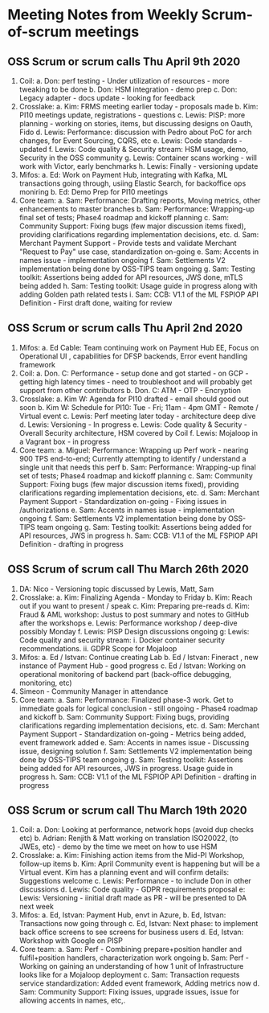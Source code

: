 # Meeting Notes from Weekly Scrum-of-scrum meetings

## OSS Scrum or scrum calls Thu **April 9th** 2020

1. Coil:
a. Don: perf testing - Under utilization of resources - more tweaking to be done
b. Don: HSM integration - demo prep
c. Don: Legacy adapter - docs update - looking for feedback
2. Crosslake:
a. Kim: FRMS meeting earlier today - proposals made
b. Kim: PI10 meetings update, registrations - questions
c. Lewis: PISP: more planning - working on stories, items, but discussing designs on Oauth, Fido
d. Lewis: Performance: discussion with Pedro about PoC for arch changes, for Event Sourcing, CQRS, etc
e. Lewis: Code standards - updated
f. Lewis: Code quality & Security stream: HSM usage, demo, Security in the OSS community
g. Lewis: Container scans working - will work with Victor, early benchmarks
h. Lewis: Finally - versioning update
3. Mifos:
a. Ed: Work on Payment Hub, integrating with Kafka, ML transactions going through, usiing Elastic Search, for backoffice ops moniring
b. Ed: Demo Prep for PI10 meetings
4. Core team:
a. Sam: Performance: Drafting reports, Moving metrics, other enhancements to master branches
b. Sam: Performance: Wrapping-up final set of tests; Phase4 roadmap and kickoff planning
c. Sam: Community Support: Fixing bugs (few major discussion items fixed), providing clarifications regarding implementation decisions, etc.
d. Sam: Merchant Payment Support - Provide tests and validate Merchant "Request to Pay" use case, standardization on-going
e. Sam: Accents in names issue - implementation ongoing
f. Sam: Settlements V2 implementation being done by OSS-TIPS team ongoing
g. Sam: Testing toolkit: Assertions being added for API resources, JWS done, mTLS being added
h. Sam: Testing toolkit: Usage guide in progress along with adding Golden path related tests
i. Sam: CCB: V1.1 of the ML FSPIOP API Definition - First draft done, waiting for review

## OSS Scrum or scrum calls Thu **April 2nd** 2020

1. Mifos:
a. Ed Cable: Team continuing work on Payment Hub EE, Focus on Operational UI , capabilities for DFSP backends, Error event handling framework
2. Coil:
a. Don. C: Performance - setup done and got started - on GCP - getting high latency times - need to troubleshoot and will probably get support from other contributors
b. Don. C: ATM - OTP - Encryption
3. Crosslake:
a. Kim W: Agenda for PI10 drafted - email should good out soon
b. Kim W: Schedule for PI10: Tue - Fri; 11am - 4pm GMT - Remote / Virtual event
c. Lewis: Perf meeting later today - architecture deep dive
d. Lewis: Versioning - In progress
e. Lewis: Code quality & Security - Overall Security architecture, HSM covered by Coil
f. Lewis: Mojaloop in a Vagrant box - in progress
4. Core team:
a. Miguel: Performance: Wrapping up Perf work - nearing 900 TPS end-to-end; Currently attempting to identify / understand a single unit that needs this perf
b. Sam: Performance: Wrapping-up final set of tests; Phase4 roadmap and kickoff planning
c. Sam: Community Support: Fixing bugs (few major discussion items fixed), providing clarifications regarding implementation decisions, etc.
d. Sam: Merchant Payment Support - Standardization on-going - Fixing issues in /authorizations
e. Sam: Accents in names issue - implementation ongoing
f. Sam: Settlements V2 implementation being done by OSS-TIPS team ongoing
g. Sam: Testing toolkit: Assertions being added for API resources, JWS in progress
h. Sam: CCB: V1.1 of the ML FSPIOP API Definition - drafting in progress

## OSS Scrum of scrum call Thu **March 26th** 2020

1. DA: Nico - Versioning topic discussed by Lewis, Matt, Sam
2. Crosslake:
a. Kim: Finalizing Agenda - Monday to Friday
b. Kim: Reach out if you want to present / speak
c. Kim: Preparing pre-reads
d. Kim: Fraud & AML workshop: Justus to post summary and notes to GitHub after the workshops
e. Lewis: Performance workshop / deep-dive possibly Monday
f. Lewis: PISP Design discussions ongoing
g: Lewis: Code quality and security stream: i. Docker container security recommendations. ii. GDPR Scope for Mojaloop
3. Mifos:
a. Ed / Istvan: Continue creating Lab
b. Ed / Istvan: Fineract , new instance of Payment Hub - good progress
c. Ed / Istvan: Working on operational monitoring of backend part (back-office debugging, monitoring, etc)
4. Simeon - Community Manager in attendance
5. Core team:
a. Sam: Performance: Finalized phase-3 work. Get to immediate goals for logical conclusion - still ongoing - Phase4 roadmap and kickoff
b. Sam: Community Support: Fixing bugs, providing clarifications regarding implementation decisions, etc.
d. Sam: Merchant Payment Support - Standardization on-going - Metrics being added, event framework added
e. Sam: Accents in names issue - Discussing issue, designing solution
f. Sam: Settlements V2 implementation being done by OSS-TIPS team ongoing
g. Sam: Testing toolkit: Assertions being added for API resources, JWS in progress. Usage guide in progress
h. Sam: CCB: V1.1 of the ML FSPIOP API Definition - drafting in progress

## OSS Scrum or scrum call Thu **March 19th** 2020

1. Coil:
a. Don: Looking at performance, network hops (avoid dup checks etc)
b. Adrian: Renjith & Matt working on translation ISO20022, (to JWEs, etc) - demo by the time we meet on how to use HSM
2. Crosslake:
a. Kim: Finishing action items from the Mid-PI Workshop, follow-up items
b. Kim: April Community event is happening but will be a Virtual event. Kim has a planning event and will confirm details: Suggestions welcome
c. Lewis: Performance - to include Don in other discussions
d. Lewis: Code quality - GDPR requirements proposal
e: Lewis: Versioning - iinitial draft made as PR - will be presented to DA next week
3. Mifos:
a. Ed, Istvan: Payment Hub, envt in Azure, 
b. Ed, Istvan: Transactions now going through
c. Ed, Istvan: Next phase: to implement back office screens to see screens for business users
d. Ed, Istvan: Workshop with Google on PISP
4. Core team:
a. Sam: Perf - Combining prepare+position handler and fulfil+position handlers, characterization work ongoing
b. Sam: Perf - Working on gaining an understanding of how 1 unit of Infrastructure looks like for a Mojaloop deployment
c. Sam: Transaction requests service standardization: Added event framework, Adding metrics now
d. Sam: Community Support: Fixing issues, upgrade issues, issue for allowing accents in names, etc,.
